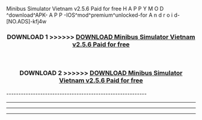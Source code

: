  Minibus Simulator Vietnam v2.5.6 Paid for free  H A P P Y M O D ^download^APK- A P P -IOS^mod^premium^unlocked-for A n d r o i d-[NO.ADS]-kfj4w



<div align="center">

<h3>DOWNLOAD 1 >>>>>> <a href="https://en-mod.web.app/?en= Minibus Simulator Vietnam v2.5.6 Paid for free ">DOWNLOAD Minibus Simulator Vietnam v2.5.6 Paid for free  </a></h3><br>

<h3>DOWNLOAD 2 >>>>>> <a href="https://en-mod.web.app/?en= Minibus Simulator Vietnam v2.5.6 Paid for free ">DOWNLOAD Minibus Simulator Vietnam v2.5.6 Paid for free  </a></h3>

</div>
----------------------------------------------------------

----------------------------------------------------------

----------------------------------------------------------

----------------------------------------------------------



